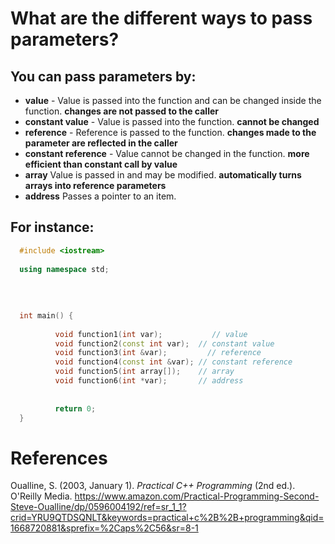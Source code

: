 # What are the different ways to pass parameters? 

## You can pass parameters by: 
- **value** - Value is passed into the function and can be changed inside the function. **changes are not passed to the caller** 
- **constant value** - Value is passed into the function. **cannot be changed** 
- **reference** - Reference is passed to the function. **changes made to the parameter are reflected in the caller** 
- **constant reference** - Value cannot be changed in the function. **more efficient than constant call by value** 
- **array** Value is passed in and may be modified. **automatically turns arrays into reference parameters** 
- **address** Passes a pointer to an item. 

## For instance: 
```cpp 
  #include <iostream>                     
                                          
  using namespace std;                    
                                          
                                          
                                          
                                          
  int main() {                            
                                          
          void function1(int var);     	     // value
          void function2(const int var);  // constant value
          void function3(int &var);         // reference
          void function4(const int &var); // constant reference
          void function5(int array[]);    // array
          void function6(int *var);       // address
                                                    
                                                            
          return 0;                                         
  }                     
  ``` 
  
  

# References 
Oualline, S. (2003, January 1). *Practical C++ Programming* (2nd ed.). O'Reilly Media. <https://www.amazon.com/Practical-Programming-Second-Steve-Oualline/dp/0596004192/ref=sr_1_1?crid=YRU9QTDSQNLT&keywords=practical+c%2B%2B+programming&qid=1668720881&sprefix=%2Caps%2C56&sr=8-1>
